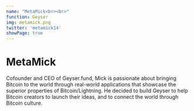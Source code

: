 ```yaml
---
name: "MetaMick<br><br>"
function: Geyser
img: metamick.png
twitter: 'metamick14'
showPage: true
---
```


# MetaMick
 
Cofounder and CEO of Geyser.fund, Mick is passionate about bringing Bitcoin to the world through real-world applications that showcase the superior properties of Bitcoin/Lightning. He decided to build Geyser to help Bitcoin creators to launch their ideas, and to connect the world through Bitcoin culture.
<br><br>






